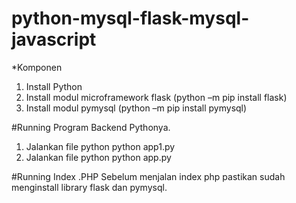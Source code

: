 # python-mysql-flask-mysql-javascript

*Komponen

1. Install Python
2. Install modul microframework flask (python –m pip install flask)
3. Install modul pymysql (python –m pip install pymysql)

#Running Program Backend Pythonya.
1. Jalankan file python python app1.py 
2. Jalankan file python python app.py 

#Running Index .PHP
Sebelum menjalan index php pastikan sudah menginstall library flask dan pymysql.


